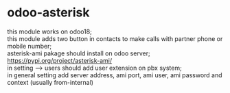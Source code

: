 # odoo-asterisk
this module works on odoo18;<br>
this module adds two  button in contacts to make calls with partner phone or mobile number;<br>
asterisk-ami pakage should install on odoo server;<br>
https://pypi.org/project/asterisk-ami/<br>
in setting --> users should add user extension on pbx system;<br>
in general setting add server address, ami port, ami user, ami password and context (usually from-internal)<br>
